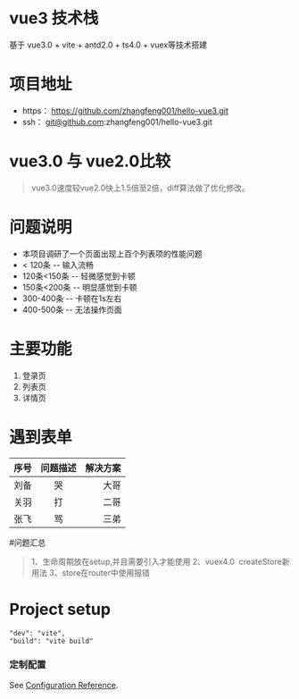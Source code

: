 # vue3   技术栈 
基于 vue3.0 + vite + antd2.0 + ts4.0 + vuex等技术搭建

# 项目地址
- https： https://github.com/zhangfeng001/hello-vue3.git
- ssh：   git@github.com:zhangfeng001/hello-vue3.git

# vue3.0 与 vue2.0比较
> vue3.0速度较vue2.0快上1.5倍至2倍，diff算法做了优化修改。

# 问题说明
- 本项目调研了一个页面出现上百个列表项的性能问题
- < 120条 -- 输入流畅
- 120条<150条 -- 轻微感觉到卡顿
- 150条<200条 -- 明显感觉到卡顿
- 300-400条 -- 卡顿在1s左右
- 400-500条 -- 无法操作页面

# 主要功能
1. 登录页
2. 列表页
3. 详情页 

# 遇到表单
序号|问题描述|解决方案
--|:--:|--:
刘备|哭|大哥
关羽|打|二哥
张飞|骂|三弟

#问题汇总
> 1、生命周期放在setup,并且需要引入才能使用
> 2、vuex4.0  createStore新用法
> 3、store在router中使用报错

# Project setup

``` 
"dev": "vite",
"build": "vite build"
```
### 定制配置
See [Configuration Reference](https://cli.vuejs.org/config/).
